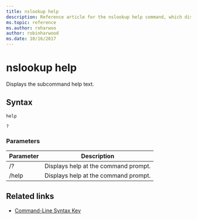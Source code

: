 ```yaml
---
title: nslookup help
description: Reference article for the nslookup help command, which displays the subcommand help content.
ms.topic: reference
ms.author: roharwoo
author: robinharwood
ms.date: 10/16/2017
---
```



# nslookup help

Displays the subcommand help text.

## Syntax

```
help
```

```
?
```

### Parameters

| Parameter | Description |
| --------- | ----------- |
| /? | Displays help at the command prompt. |
| /help | Displays help at the command prompt. |

## Related links

- [Command-Line Syntax Key](command-line-syntax-key.md)
